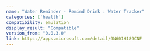 ```yaml
---
name: "Water Reminder - Remind Drink : Water Tracker"
categories: ['health']
compatibility: emulation
display_result: "Compatible"
version_from: "0.0.3.0"
link: https://apps.microsoft.com/detail/9N601H189CNF
---
```

